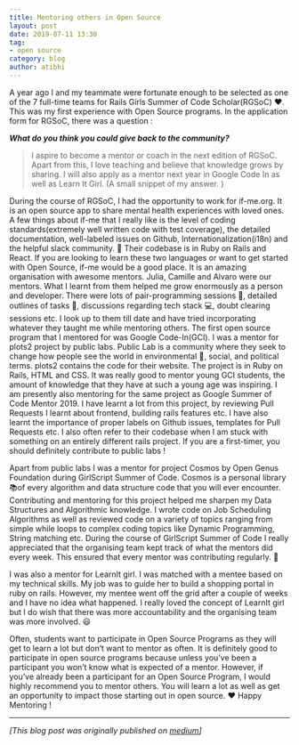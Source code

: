 ```yaml
---
title: Mentoring others in Open Source
layout: post
date: 2019-07-11 13:30
tag:
- open source
category: blog
author: atibhi
---
```



A year ago I and my teammate were fortunate enough to be selected as one of the 7 full-time teams for Rails Girls Summer of Code Scholar(RGSoC) ❤️. This was my first experience with Open Source programs. In the application form for RGSoC, there was a question :

***What do you think you could give back to the community?***

> I aspire to become a mentor or coach in the next edition of RGSoC. Apart from this, I love teaching and believe that knowledge grows by sharing. I will also apply as a mentor next year in Google Code In as well as Learn It Girl. (A small snippet of my answer. )


During the course of RGSoC, I had the opportunity to work for if-me.org. It is an open source app to share mental health experiences with loved ones. A few things about if-me that I really like is the level of coding standards(extremely well written code with test coverage), the detailed documentation, well-labeled issues on Github, Internationalization(i18n) and the helpful slack community. 💛 Their codebase is in Ruby on Rails and React. If you are looking to learn these two languages or want to get started with Open Source, if-me would be a good place. It is an amazing organisation with awesome mentors. Julia, Camille and Alvaro were our mentors. What I learnt from them helped me grow enormously as a person and developer. There were lots of pair-programming sessions 👭, detailed outlines of tasks 📃, discussions regarding tech stack 💻, doubt clearing sessions etc. I look up to them till date and have tried incorporating whatever they taught me while mentoring others.
The first open source program that I mentored for was Google Code-In(GCI). I was a mentor for plots2 project by public labs. Public Lab is a community where they seek to change how people see the world in environmental 🌳, social, and political terms. plots2 contains the code for their website. The project is in Ruby on Rails, HTML and CSS. It was really good to mentor young GCI students, the amount of knowledge that they have at such a young age was inspiring. I am presently also mentoring for the same project as Google Summer of Code Mentor 2019. I have learnt a lot from this project, by reviewing Pull Requests I learnt about frontend, building rails features etc. I have also learnt the importance of proper labels on Github issues, templates for Pull Requests etc. I also often refer to their codebase when I am stuck with something on an entirely different rails project. If you are a first-timer, you should definitely contribute to public labs !

Apart from public labs I was a mentor for project Cosmos by Open Genus Foundation during GirlScript Summer of Code. Cosmos is a personal library 📚of every algorithm and data structure code that you will ever encounter. Contributing and mentoring for this project helped me sharpen my Data Structures and Algorithmic knowledge. I wrote code on Job Scheduling Algorithms as well as reviewed code on a variety of topics ranging from simple while loops to complex coding topics like Dynamic Programming, String matching etc. During the course of GirlScript Summer of Code I really appreciated that the organising team kept track of what the mentors did every week. This ensured that every mentor was contributing regularly. 🙌

I was also a mentor for LearnIt girl. I was matched with a mentee based on my technical skills. My job was to guide her to build a shopping portal in ruby on rails. However, my mentee went off the grid after a couple of weeks and I have no idea what happened. I really loved the concept of LearnIt girl but I do wish that there was more accountability and the organising team was more involved. 😃

Often, students want to participate in Open Source Programs as they will get to learn a lot but don’t want to mentor as often. It is definitely good to participate in open source programs because unless you’ve been a participant you won’t know what is expected of a mentor. However, if you’ve already been a participant for an Open Source Program, I would highly recommend you to mentor others. You will learn a lot as well as get an opportunity to impact those starting out in open source. ❤️
Happy Mentoring !


-----

*[This blog post was originally published on [medium](https://medium.com/@atibhiagrawal/a-year-of-mentoring-others-in-open-source-b1e683b830a)]*